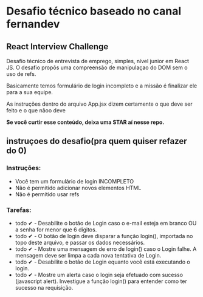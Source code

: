 # Desafio técnico baseado no canal fernandev

## React Interview Challenge

Desafio técnico de entrevista de emprego, simples, nível junior em React JS.
O desafio propôs uma compreensão de manipulaçao do DOM sem o uso de refs.

Basicamente temos formulário de login incompleto e a missão é finalizar ele para a sua equipe.

As instruções dentro do arquivo App.jsx dizem certamente o que deve ser feito e o que nãoo deve

**Se você curtir esse conteúdo, deixa uma STAR aí nesse repo.** 
  
##
    
## instruçoes do desafio(pra quem quiser refazer do 0)

### Instruções:
- Você tem um formulário de login INCOMPLETO
- Não é permitido adicionar novos elementos HTML
- Não é permitido usar refs
  

### Tarefas:
- todo ✔ - Desabilite o botão de Login caso o e-mail esteja em branco OU a senha for menor que 6 dígitos.
- todo ✔ - O botão de login deve disparar a função login(), importada no topo deste arquivo, e passar os dados necessários.
- todo ✔ - Mostre uma mensagem de erro de login() caso o Login falhe. A mensagem deve ser limpa a cada nova tentativa de Login.
- todo ✔ - Desabilite o botão de Login equanto você está executando o login.
- todo ✔ - Mostre um alerta caso o login seja efetuado com sucesso (javascript alert). Investigue a função login() para entender como ter sucesso na requisição.
